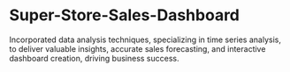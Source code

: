 # Super-Store-Sales-Dashboard
Incorporated data analysis techniques, specializing in time series analysis, to deliver valuable insights, accurate sales forecasting, and interactive dashboard creation, driving business success.
